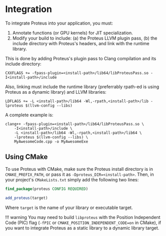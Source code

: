 # Integration

To integrate Proteus into your application, you must:

1. Annotate functions (or GPU kernels) for JIT specialization.
2. Modify your build to include: (a) the Proteus LLVM plugin pass, (b) the
include directory with Proteus's headers, and link with the runtime library.

This is done by adding Proteus's plugin pass to Clang compilation and its
include directory:
```shell
CXXFLAGS += -fpass-plugin=<install-path>/lib64/libProteusPass.so -I<install-path>/include
```

Also, linking must include the runtime library (preferrably rpath-ed is using
Proteus as a dynamic library) and LLVM libraries:
```shell
LDFLAGS += -L <install-path>/lib64 -Wl,-rpath,<install-path>/lib -lproteus $(llvm-config --libs)
```

A complete example is:
```shell
clang++ -fpass-plugin=<install-path>/lib64/libProteusPass.so \
    -I<install-path>/include \
    -L <install-path>/lib64 -Wl,-rpath,<install-path>/lib64 \
    -lproteus $(llvm-config --libs) \
    MyAwesomeCode.cpp -o MyAwesomeExe
```

## Using CMake

To use Proteus with CMake, make sure the Proteus install directory is in
`CMAKE_PREFIX_PATH`, or pass it as `-Dproteus_DIR=<install-path>`.
Then, in your project's `CMakeLists.txt` simply add the following two lines:

```cmake
find_package(proteus CONFIG REQUIRED)

add_proteus(target)
```

Where `target` is the name of your library or executable target.

!!! warning
    You may need to build `libproteus` with the Position Independent Code (PIC)
    flag (`-fPIC` or `CMAKE_POSITION_INDEPENDENT_CODE=on` in CMake), if you want
    to integrate Proteus as a static library to a dynamic library target.
